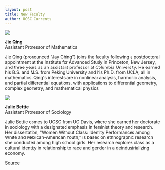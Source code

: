 ```yaml
---
layout: post
title: New Faculty
author: UCSC Currents
---
```


![][2]

**Jie Qing**  
Assistant Professor of Mathematics

Jie Qing (pronounced "Jay Ching") joins the faculty following a postdoctoral appointment at the Institute for Advanced Study in Princeton, New Jersey, and three years as an assistant professor at Columbia University. He earned his B.S. and M.S. from Peking University and his Ph.D. from UCLA, all in mathematics. Qing's interests are in nonlinear analysis, harmonic analysis, and partial differential equations, with applications to differential geometry, complex geometry, and mathematical physics.

![][3]

**Julie Bettie**  
Assistant Professor of Sociology

Julie Bettie comes to UCSC from UC Davis, where she earned her doctorate in sociology with a designated emphasis in feminist theory and research. Her dissertation, "Women Without Class: Identity Performances among White and Mexican-American Youth," is based on ethnographic research she conducted among high school girls. Her research explores class as a cultural identity in relationship to race and gender in a deindustrializing economy.

[2]: http://www1.ucsc.edu/oncampus/art/qing_jie.gif
[3]: http://www1.ucsc.edu/oncampus/art/bettie_julie.gif

[Source](http://www1.ucsc.edu/oncampus/currents/97-12-08/newfac.htm "Permalink to Jie Qing and Julie Bettie: 12-8-97")